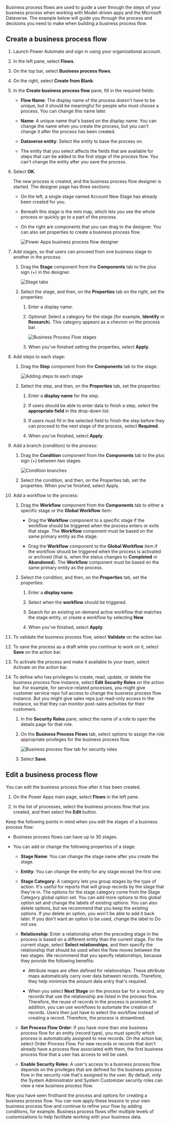 Business process flows are used to guide a user through the steps of your business process when working with Model-driven apps and the Microsoft Dataverse. The example below will guide you through the process and decisions you need to make when building a business process flow. 

## Create a business process flow

1. Launch Power Automate and sign in using your organizational account.

2. In the left pane, select **Flows**.

3. On the top bar, select **Business process flows**.

4. On the right, select **Create from Blank**.

5. In the **Create business process flow** pane, fill in the required fields:

    - **Flow Name**: The display name of the process doesn't have to be unique, but it should be meaningful for people who must choose a process. You can change this name later.

    - **Name**: A unique name that's based on the display name. You can change the name when you create the process, but you can't change it after the process has been created.

    - **Dataverse entity**: Select the entity to base the process on.

    - The entity that you select affects the fields that are available for steps that can be added to the first stage of the process flow. You can't change the entity after you save the process.

6. Select **OK**.

    The new process is created, and the business process flow designer is started. The designer page has three sections:

     - On the left, a single stage named Account New Stage has already been created for you.
 
     - Beneath this stage is the mini map, which lets you see the whole process or quickly go to a part of the process.

     - On the right are components that you can drag to the designer. You can also set properties to create a business process flow.

         ![Power Apps business process flow designer](../media/business-process-flow-designer.png)

7. Add stages, so that users can proceed from one business stage to another in the process:

    1. Drag the **Stage** component from the **Components** tab to the plus sign (+) in the designer.

       ![Stage tabs](../media/new-stage-component.png)

    2. Select the stage, and then, on the **Properties** tab on the right, set the properties:

       1. Enter a display name.

       2. Optional: Select a category for the stage (for example, **Identify** or **Research**). This category appears as a chevron on the process bar.

          ![Business Process Flow stages](../media/business-process-flow.png)

       3. When you've finished setting the properties, select **Apply**.

8. Add steps to each stage:

    1. Drag the **Step** component from the **Components** tab to the stage.

       ![Adding steps to each stage](../media/add-step-to-stage.png)

    2. Select the step, and then, on the **Properties** tab, set the properties:

       1. Enter a **display name** for the step.

       2. If users should be able to enter data to finish a step, select the **appropriate field** in the drop-down list.

       3. If users must fill in the selected field to finish the step before they can proceed to the next stage of the process, select **Required**.

       4. When you've finished, select **Apply**.

9. Add a branch (condition) to the process:

    1. Drag the **Condition** component from the **Components** tab to the plus sign (+) between two stages.

       ![Condition branches](../media/add-condition-to-business-process-flow.png)

    2. Select the condition, and then, on the Properties tab, set the properties. When you've finished, select Apply.

10. Add a workflow to the process:

    1. Drag the **Workflow** component from the **Components** tab to either a specific stage or the **Global Workflow** item:

       - Drag the **Workflow** component to a specific stage if the workflow should be triggered when the process enters or exits that stage. The **Workflow** component must be based on the same primary entity as the stage.

       - Drag the **Workflow** component to the **Global Workflow** item if the workflow should be triggered when the process is activated or archived (that is, when the status changes to **Completed** or **Abandoned**). The **Workflow** component must be based on the same primary entity as the process.

    2. Select the condition, and then, on the **Properties** tab, set the properties:

       1. Enter a **display name**.

       2. Select when the **workflow** should be triggered.

       3. Search for an existing on-demand active workflow that matches the stage entity, or create a workflow by selecting **New**.

       4. When you've finished, select **Apply**.

11. To validate the business process flow, select **Validate** on the action bar.

12. To save the process as a draft while you continue to work on it, select **Save** on the action bar.

13. To activate the process and make it available to your team, select Activate on the action bar.

14. To define who has privileges to create, read, update, or delete the business process flow instance, select **Edit Security Roles** on the action bar. For example, for service-related processes, you might give customer service reps full access to change the business process flow instance. But you might give sales reps just read-only access to the instance, so that they can monitor post-sales activities for their customers.

    1. In the **Security Roles** pane, select the name of a role to open the details page for that role.

    2. On the **Business Process Flows** tab, select options to assign the role appropriate privileges for the business process flow.

       ![Business process flow tab for security roles](../media/business-process-flow-security-role.png)

    3. Select **Save**.

## Edit a business process flow

You can edit the business process flow after it has been created.

1. On the Power Apps main page, select **Flows** in the left pane.

2. In the list of processes, select the business process flow that you created, and then select the **Edit** button.

Keep the following points in mind when you edit the stages of a business process flow:

  - Business process flows can have up to 30 stages.

  - You can add or change the following properties of a stage:

     - **Stage Name**: You can change the stage name after you create the stage.

     - **Entity**: You can change the entity for any stage except the first one.

     - **Stage Category**: A category lets you group stages by the type of action. It's useful for reports that will group records by the stage that they're in. The options for the stage category come from the Stage Category global option set. You can add more options to this global option set and change the labels of existing options. You can also delete options, but we recommend that you keep the existing options. If you delete an option, you won't be able to add it back later. If you don't want an option to be used, change the label to Do not use.

     - **Relationship**: Enter a relationship when the preceding stage in the process is based on a different entity than the current stage. For the current stage, select **Select relationships**, and then specify the relationship that should be used when the flow moves between the two stages. We recommend that you specify relationships, because they provide the following benefits:

       - Attribute maps are often defined for relationships. These attribute maps automatically carry over data between records. Therefore, they help minimize the amount data entry that's required.

       - When you select **Next Stage** on the process bar for a record, any records that use the relationship are listed in the process flow. Therefore, the reuse of records in the process is promoted. In addition, you can use workflows to automate the creation of records. Users then just have to select the workflow instead of creating a record. Therefore, the process is streamlined.

     - **Set Process Flow Order**: If you have more than one business process flow for an entity (record type), you must specify which process is automatically assigned to new records. On the action bar, select Order Process Flow. For new records or records that don't already have a process flow associated with them, the first business process flow that a user has access to will be used.

     - **Enable Security Roles**: A user's access to a business process flow depends on the privileges that are defined for the business process flow in the security role that's assigned to the user. By default, only the System Administrator and System Customizer security roles can view a new business process flow.

Now you have seen firsthand the process and options for creating a business process flow. You can now apply these lessons to your own business process flow and continue to refine your flow by adding conditions, for example. Business process flows offer multiple levels of customizations to help facilitate working with your business data.

